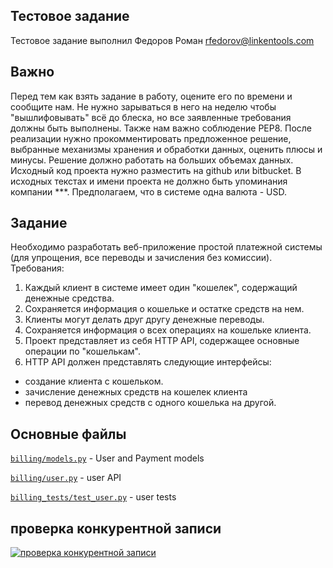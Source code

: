 ## Тестовое задание

Тестовое задание выполнил Федоров Роман rfedorov@linkentools.com 

## Важно
Перед тем как взять задание в работу, оцените его по времени и сообщите нам.
Не нужно зарываться в него на неделю чтобы "вышлифовывать" всё до блеска, но все
заявленные требования должны быть выполнены. Также нам важно соблюдение PEP8.
После реализации нужно прокомментировать предложенное решение, выбранные
механизмы хранения и обработки данных, оценить плюсы и минусы.
Решение должно работать на больших объемах данных.
Исходный код проекта нужно разместить на github или bitbucket.
В исходных текстах и имени проекта не должно быть упоминания компании ***.
Предполагаем, что в системе одна валюта - USD.

## Задание
Необходимо разработать веб-приложение простой платежной системы (для упрощения,
все переводы и зачисления без комиссии).
Требования:
1. Каждый клиент в системе имеет один "кошелек", содержащий денежные средства.
2. Сохраняется информация о кошельке и остатке средств на нем.
3. Клиенты могут делать друг другу денежные переводы.
4. Сохраняется информация о всех операциях на кошельке клиента.
5. Проект представляет из себя HTTP API, содержащее основные операции по "кошелькам".
6. HTTP API должен представлять следующие интерфейсы:
* создание клиента с кошельком.
* зачисление денежных средств на кошелек клиента
* перевод денежных средств с одного кошелька на другой.

## Основные файлы

[`billing/models.py`](billing/models.py) - User and Payment models

[`billing/user.py`](billing/user.py) - user API

[`billing_tests/test_user.py`](billing_tests/test_user.py) - user tests

## проверка конкурентной записи

[![проверка конкурентной записи](https://img.youtube.com/vi/963Zp8ocT1U/0.jpg)](https://www.youtube.com/watch?v=963Zp8ocT1U)
